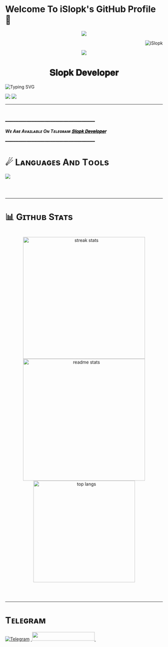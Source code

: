 # Welcome To iSlopk's GitHub Profile 👋
<p align="center">
  <a href="https://github.com/iSlopk/readme-typing-svg">
    <img src="https://readme-typing-svg.demolab.com/?lines=SlopkDeveloper&font=Fira%20SemiBold&center=true&width=480&height=45&color=fff68f&vCenter=true&pause=1000&size=40" />

</a>
</p>
<p align="Right"> <img src="https://komarev.com/ghpvc/?username=iSlopkDeveloper&label=Profile%20views&color=0e75b6&style=flat" alt="iSlopk" /> </p>


<p align="center">
  <img  src="https://files.catbox.moe/on9l5c.gif">
</p>
<h1 align="center">
          𝐒𝐥𝐨𝐩𝐤 𝐃𝐞𝐯𝐞𝐥𝐨𝐩𝐞𝐫

</h1>

![Typing SVG](https://readme-typing-svg.herokuapp.com/?lines=hello;+my+name+is+Ahmad;I+work+for+Telegram+automatomation;You+can+see+the+bots+made+by+me;+going+to+Telegram)
</p>

<img src="https://user-images.githubusercontent.com/73097560/115834477-dbab4500-a447-11eb-908a-139a6edaec5c.gif">
<img src="https://user-images.githubusercontent.com/73097560/115834477-dbab4500-a447-11eb-908a-139a6edaec5c.gif">

<hr/>
<br>

━━━━━━━━━━━━━━━━━━━━━━━━━━━━━━━━━━

_**Wᴇ Aʀᴇ Aᴠᴀɪʟᴀʙʟᴇ Oɴ Tᴇʟᴇɢʀᴀᴍ [𝐒𝐥𝐨𝐩𝐤 𝐃𝐞𝐯𝐞𝐥𝐨𝐩𝐞𝐫](https://telegram.me/SLOPK)**_

━━━━━━━━━━━━━━━━━━━━━━━━━━━━━━━━━━


# ☄ Lᴀɴɢᴜᴀɢᴇs Aɴᴅ Tᴏᴏʟs 
<img src="https://skillicons.dev/icons?i=html,css,github,java,nodejs,python,javascript,heroku,git,r" />

<br/><br/>
<hr/>

# 📊 Gɪᴛʜᴜʙ Sᴛᴀᴛs
<br>
<div align=center>
  <img width=390 src="https://github-readme-streak-stats.herokuapp.com?user=iSlopk&count_public=true&theme=react&border_radius=10" alt="streak stats"/>
  <img width=390 src="https://github-readme-stats.vercel.app/api?username=iSlopk&count_public=true&show_icons=true&theme=react&rank_icon=github&border_radius=10" alt="readme stats" />
  <br/>
  <img width=325 align="center" src="https://github-readme-stats.vercel.app/api/top-langs/?username=iSlopk&hide=HTML&langs_count=8&layout=compact&theme=react&border_radius=10&size_weight=0.5&count_weight=0.5&exclude_repo=github-readme-stats" alt="top langs" />
</div>

<br/><br/>

<hr/>

# Tᴇʟᴇɢʀᴀᴍ
<p align="left">
<a href="https://telegram.me/SLOPK"><img alt="Telegram" src="https://img.shields.io/badge/SlopkDevloper-2CA5E0?style=for-the-badge&logo=telegram&logoColor=white"/></a>
<a href="https://telegram.me/SLOPK_CHAT">
    &nbsp;<img src="https://img.shields.io/badge/Free Movies-Group-blue?style=for-the-badge&logo=telegram" width="200" height="28">&nbsp;
  </a>
</p>

</div>